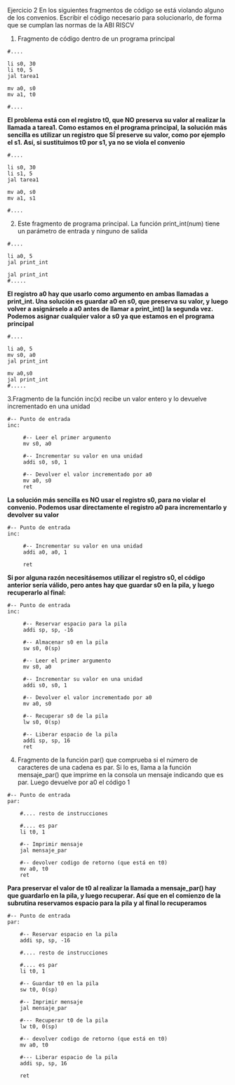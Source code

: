 Ejercicio 2
En los siguientes fragmentos de código se está violando alguno de los convenios. Escribir el código necesario para solucionarlo, de forma que se cumplan las 
normas de la ABI RISCV

1. Fragmento de código dentro de un programa principal

```
#....

li s0, 30
li t0, 5
jal tarea1

mv a0, s0
mv a1, t0

#....
```
**El problema está con el registro t0, que NO preserva su valor al realizar la llamada a tarea1. Como estamos en el programa principal, la solución más sencilla 
es utilizar un registro que SÍ preserve su valor, como por ejemplo el s1. Así, si sustituimos t0 por s1, ya no se viola el convenio**

```
#....

li s0, 30
li s1, 5
jal tarea1

mv a0, s0
mv a1, s1

#....
```

2. Este fragmento de programa principal. La función print_int(num) tiene un parámetro de entrada y ninguno de salida
```
#....

li a0, 5
jal print_int

jal print_int 
#.....
```
**El registro a0 hay que usarlo como argumento en ambas llamadas a print_int. Una solución es guardar a0 en s0, que preserva su valor, y luego volver a 
asignárselo a a0 antes de llamar a print_int() la segunda vez. Podemos asignar cualquier valor a s0 ya que estamos en el programa principal**
```
#....

li a0, 5
mv s0, a0
jal print_int

mv a0,s0
jal print_int 
#.....
```


3.Fragmento de la función inc(x) recibe un valor entero y lo devuelve incrementado en una unidad
```
#-- Punto de entrada
inc: 

     #-- Leer el primer argumento
     mv s0, a0

     #-- Incrementar su valor en una unidad
     addi s0, s0, 1

     #-- Devolver el valor incrementado por a0
     mv a0, s0
     ret
```
**La solución más sencilla es NO usar el registro s0, para no violar el convenio. Podemos usar directamente el registro a0 para incrementarlo y devolver su valor**
```
#-- Punto de entrada
inc: 

     #-- Incrementar su valor en una unidad
     addi a0, a0, 1

     ret
```

**Si por alguna razón necesitásemos utilizar el registro s0, el código anterior sería válido, pero antes hay que guardar s0 en la pila, y luego recuperarlo al final:**
```
#-- Punto de entrada
inc: 

     #-- Reservar espacio para la pila
     addi sp, sp, -16

     #-- Almacenar s0 en la pila
     sw s0, 0(sp)

     #-- Leer el primer argumento
     mv s0, a0

     #-- Incrementar su valor en una unidad
     addi s0, s0, 1

     #-- Devolver el valor incrementado por a0
     mv a0, s0

     #-- Recuperar s0 de la pila
     lw s0, 0(sp)
     
     #-- Liberar espacio de la pila
     addi sp, sp, 16
     ret
```

4. Fragmento de la función par() que comprueba si el número de caracteres de una cadena es par. Si lo es, llama a la función mensaje_par() que imprime en la 
consola un mensaje indicando que es par. Luego devuelve por a0 el código 1

```
#-- Punto de entrada
par:  

    #.... resto de instrucciones

    #.... es par
    li t0, 1

    #-- Imprimir mensaje
    jal mensaje_par

    #-- devolver codigo de retorno (que está en t0)
    mv a0, t0
    ret
```

**Para preservar el valor de t0 al realizar la llamada a mensaje_par() hay que guardarlo en la pila, y luego recuperar. Así que en el comienzo de la subrutina 
reservamos espacio para la pila y al final lo recuperamos**
```
#-- Punto de entrada
par:  

    #-- Reservar espacio en la pila
    addi sp, sp, -16

    #.... resto de instrucciones

    #.... es par
    li t0, 1

    #-- Guardar t0 en la pila
    sw t0, 0(sp)

    #-- Imprimir mensaje
    jal mensaje_par

    #--- Recuperar t0 de la pila
    lw t0, 0(sp)

    #-- devolver codigo de retorno (que está en t0)
    mv a0, t0

    #--- Liberar espacio de la pila
    addi sp, sp, 16

    ret
```





